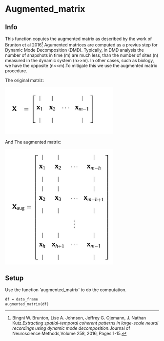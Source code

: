 # Augmented_matrix

## Info
This function coputes the augmented matrix as described by the work of Brunton et al 2016[^1] Agumented matrices are computed as a previus step for Dynamic Mode Decomposition (DMD). Typically, in DMD analysis the number of snapshots in time (m) are much less, than the number of sites (n) measured in the dynamic system (n>>m). In other cases, such as biology, we have the opposite (n<<m).To mitigate this we use the augmented matrix procedure.


The original matriz:

![Alt Original Matrix](https://github.com/JaquesZanon/augmented_matrix/blob/main/tipycal.jpg?raw=true)

And The augmented matrix:

![Alt Augmentedl Matrix](https://github.com/JaquesZanon/augmented_matrix/blob/main/augmented.jpg?raw=true)

## Setup

Use the function 'augmented_matrix' to do the computation.
```
df = data_frame
augmented_matrix(df)
```


[^1]: Bingni W. Brunton, Lise A. Johnson, Jeffrey G. Ojemann, J. Nathan Kutz.*Extracting spatial–temporal coherent patterns in large-scale neural recordings using dynamic mode decomposition*.Journal of Neuroscience Methods,Volume 258, 2016, Pages 1-15.
